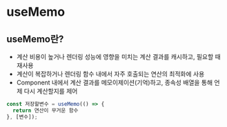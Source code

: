 # useMemo

## useMemo란?

- 계산 비용이 높거나 렌더링 성능에 영향을 미치는 계산 결과를 캐시하고, 필요할 때 재사용
- 계산이 복잡하거나 렌더링 함수 내에서 자주 호출되는 연산의 최적화에 사용
- Component 내에서 계산 결과를 메모이제이션(기억)하고, 종속성 배열을 통해 언제 다시 계산할지를 제어

```jsx
const 저장할변수 = useMemo(() => {
  return 연산이 무거운 함수
}, [변수]);
```
